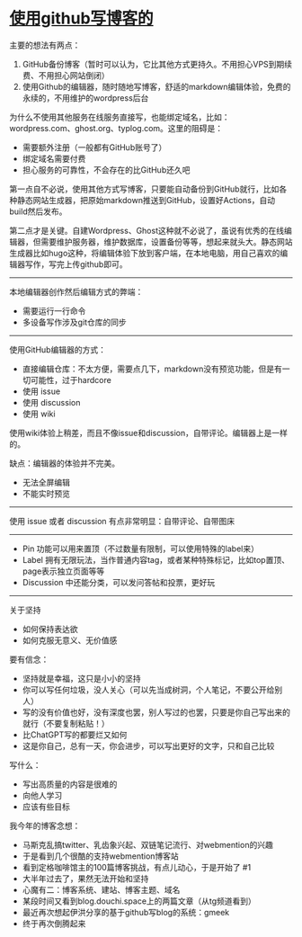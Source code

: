 # [使用github写博客的](https://github.com/shyn/shyn.github.io/issues/6)

主要的想法有两点：

1. GitHub备份博客（暂时可以认为，它比其他方式更持久。不用担心VPS到期续费、不用担心网站倒闭）
2. 使用Github的编辑器，随时随地写博客，舒适的markdown编辑体验，免费的永续的，不用维护的wordpress后台

为什么不使用其他服务在线服务直接写，也能绑定域名，比如：wordpress.com、ghost.org、typlog.com。这里的阻碍是：

- 需要额外注册（一般都有GitHub账号了）
- 绑定域名需要付费
- 担心服务的可靠性，不会存在的比GitHub还久吧

第一点自不必说，使用其他方式写博客，只要能自动备份到GitHub就行，比如各种静态网站生成器，把原始markdown推送到GitHub，设置好Actions，自动build然后发布。

第二点才是关键。自建Wordpress、Ghost这种就不必说了，虽说有优秀的在线编辑器，但需要维护服务器，维护数据库，设置备份等等，想起来就头大。静态网站生成器比如hugo这种，将编辑体验下放到客户端，在本地电脑，用自己喜欢的编辑器写作，写完上传github即可。

---

本地编辑器创作然后编辑方式的弊端：

- 需要运行一行命令
- 多设备写作涉及git仓库的同步

---

使用GitHub编辑器的方式：
- 直接编辑仓库：不太方便，需要点几下，markdown没有预览功能，但是有一切可能性，过于hardcore
- 使用 issue
- 使用 discussion
- 使用 wiki

使用wiki体验上稍差，而且不像issue和discussion，自带评论。编辑器上是一样的。

缺点：编辑器的体验并不完美。
- 无法全屏编辑
- 不能实时预览

---

使用 issue 或者 discussion 有点非常明显：自带评论、自带图床

---

- Pin 功能可以用来置顶（不过数量有限制，可以使用特殊的label来）
- Label 拥有无限玩法，当作普通内容tag，或者某种特殊标记，比如top置顶、page表示独立页面等等
- Discussion 中还能分类，可以发问答帖和投票，更好玩

---

关于坚持

- 如何保持表达欲
- 如何克服无意义、无价值感

要有信念：
- 坚持就是幸福，这只是小小的坚持
- 你可以写任何垃圾，没人关心（可以先当成树洞，个人笔记，不要公开给别人）
- 写的没有价值也好，没有深度也罢，别人写过的也罢，只要是你自己写出来的就行（不要复制粘贴！）
- 比ChatGPT写的都要烂又如何
- 这是你自己，总有一天，你会进步，可以写出更好的文字，只和自己比较

写什么：
- 写出高质量的内容是很难的
- 向他人学习
- 应该有些目标

我今年的博客念想：
- 马斯克乱搞twitter、乳齿象兴起、双链笔记流行、对webmention的兴趣
- 于是看到几个很酷的支持webmention博客站
- 看到定格咖啡馆主的100篇博客挑战，有点儿动心，于是开始了 #1 
- 大半年过去了，果然无法开始和坚持
- 心魔有二：博客系统、建站、博客主题、域名
- 某段时间又看到blog.douchi.space上的两篇文章（从tg频道看到）
- 最近再次想起伊洪分享的基于github写blog的系统：gmeek
- 终于再次倒腾起来
